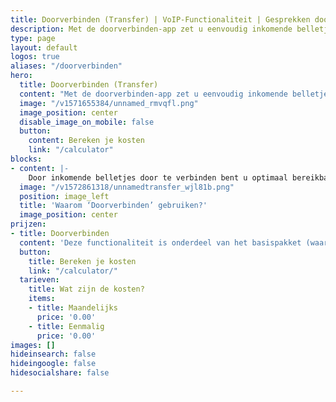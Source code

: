 ```yaml
---
title: Doorverbinden (Transfer) | VoIP-Functionaliteit | Gesprekken doorzetten
description: Met de doorverbinden-app zet u eenvoudig inkomende belletjes door naar een toestel bij u op kantoor of een extern nummer (bijv. mobiel).
type: page
layout: default
logos: true
aliases: "/doorverbinden"
hero:
  title: Doorverbinden (Transfer)
  content: "Met de doorverbinden-app zet u eenvoudig inkomende belletjes door naar een toestel bij u op kantoor of naar een extern nummer. Denk hierbij bijvoorbeeld aan een mobiele telefoon of een externe telefoondienst."
  image: "/v1571655384/unnamed_rmvqfl.png"
  image_position: center
  disable_image_on_mobile: false
  button:
    content: Bereken je kosten
    link: "/calculator"
blocks:
- content: |-
    Door inkomende belletjes door te verbinden bent u optimaal bereikbaar voor uw klanten. Zowel intern (VoIP-toestellen) als extern (Mobiele telefoon of telefoondienst). Dit zorgt voor een professionele uitstraling naar de klant toe.
  image: "/v1572861318/unnamedtransfer_wjl81b.png"
  position: image_left
  title: 'Waarom ‘Doorverbinden’ gebruiken?'
  image_position: center
prijzen:
- title: Doorverbinden
  content: 'Deze functionaliteit is onderdeel van het basispakket (waar u €7,50 excl. BTW voor betaalt)'
  button:
    title: Bereken je kosten
    link: "/calculator/"
  tarieven:
    title: Wat zijn de kosten?
    items:
    - title: Maandelijks
      price: '0.00'
    - title: Eenmalig
      price: '0.00'
images: []
hideinsearch: false
hideingoogle: false
hidesocialshare: false

---
```

